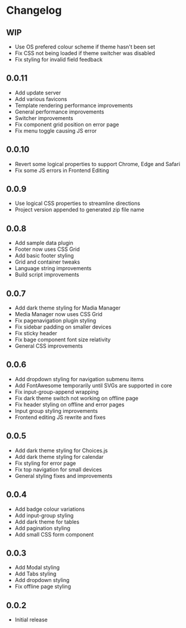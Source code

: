 # Changelog

## WIP
- Use OS prefered colour scheme if theme hasn't been set
- Fix CSS not being loaded if theme switcher was disabled
- Fix styling for invalid field feedback

## 0.0.11
- Add update server
- Add various favicons
- Template rendering performance improvements
- General performance improvements
- Switcher improvements
- Fix component grid position on error page
- Fix menu toggle causing JS error

## 0.0.10
- Revert some logical properties to support Chrome, Edge and Safari
- Fix some JS errors in Frontend Editing

## 0.0.9
- Use logical CSS properties to streamline directions
- Project version appended to generated zip file name

## 0.0.8
- Add sample data plugin
- Footer now uses CSS Grid
- Add basic footer styling
- Grid and container tweaks
- Language string improvements
- Build script improvements

## 0.0.7
- Add dark theme styling for Madia Manager
- Media Manager now uses CSS Grid
- Fix pagenavigation plugin styling
- Fix sidebar padding on smaller devices
- Fix sticky header
- Fix bage component font size relativity
- General CSS improvements

## 0.0.6
- Add dropdown styling for navigation submenu items
- Add FontAwesome temporarily until SVGs are supported in core
- Fix input-group-append wrapping
- Fix dark theme switch not working on offline page
- Fix header styling on offline and error pages
- Input group styling improvements
- Frontend editing JS rewrite and fixes

## 0.0.5
- Add dark theme styling for Choices.js
- Add dark theme styling for calendar
- Fix styling for error page
- Fix top navigation for small devices
- General styling fixes and improvements

## 0.0.4
- Add badge colour variations
- Add input-group styling
- Add dark theme for tables
- Add pagination styling
- Add small CSS form component

## 0.0.3
- Add Modal styling
- Add Tabs styling
- Add dropdown styling
- Fix offline page styling

## 0.0.2
- Initial release
